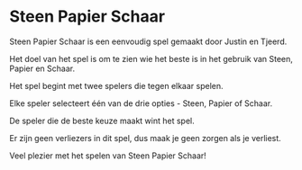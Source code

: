 # Steen Papier Schaar

Steen Papier Schaar is een eenvoudig spel gemaakt door Justin en Tjeerd. 

Het doel van het spel is om te zien wie het beste is in het gebruik van Steen, Papier en Schaar. 

Het spel begint met twee spelers die tegen elkaar spelen. 

Elke speler selecteert één van de drie opties - Steen, Papier of Schaar. 

De speler die de beste keuze maakt wint het spel. 

Er zijn geen verliezers in dit spel, dus maak je geen zorgen als je verliest. 

Veel plezier met het spelen van Steen Papier Schaar!